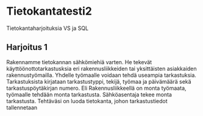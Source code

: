 # Tietokantatesti2
Tietokantaharjoituksia VS ja SQL

## Harjoitus 1

Rakennamme tietokannan sähkömiehiä varten. He tekevät käyttöönottotarkastusksia eri rakennusliikkeiden tai yksittäisten asiakkaiden rakennustyömailla.
Yhdelle työmaalle voidaan tehdä useampia tarkastuksia. Tarkastuksista kirjataan tarkastustyppi, tekijä, työmaa ja päivämäärä sekä tarkastuspöytäkirjan numero.
Eli Rakennusliikkeellä on monta työmaata, työmaalle tehdään monta tarkastusta. Sähköasentaja tekee monta tarkastusta. 
Tehtäväsi on luoda tietokanta, johon tarkastustiedot tallennetaan
